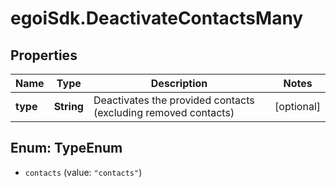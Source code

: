 # egoiSdk.DeactivateContactsMany

## Properties
Name | Type | Description | Notes
------------ | ------------- | ------------- | -------------
**type** | **String** | Deactivates the provided contacts (excluding removed contacts) | [optional] 


<a name="TypeEnum"></a>
## Enum: TypeEnum


* `contacts` (value: `"contacts"`)




